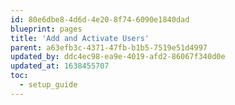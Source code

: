 ```yaml
---
id: 80e6dbe8-4d6d-4e20-8f74-6090e1840dad
blueprint: pages
title: 'Add and Activate Users'
parent: a63efb3c-4371-47fb-b1b5-7519e51d4997
updated_by: ddc4ec98-ea9e-4019-afd2-86067f340d0e
updated_at: 1638455707
toc:
  - setup_guide
---
```

